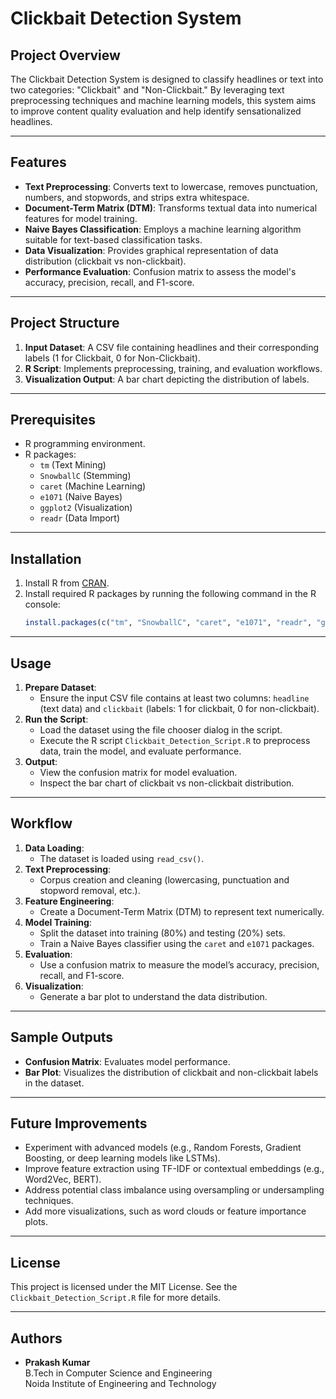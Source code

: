 # Clickbait Detection System

## Project Overview
The Clickbait Detection System is designed to classify headlines or text into two categories: "Clickbait" and "Non-Clickbait." By leveraging text preprocessing techniques and machine learning models, this system aims to improve content quality evaluation and help identify sensationalized headlines.

---

## Features
- **Text Preprocessing**: Converts text to lowercase, removes punctuation, numbers, and stopwords, and strips extra whitespace.
- **Document-Term Matrix (DTM)**: Transforms textual data into numerical features for model training.
- **Naive Bayes Classification**: Employs a machine learning algorithm suitable for text-based classification tasks.
- **Data Visualization**: Provides graphical representation of data distribution (clickbait vs non-clickbait).
- **Performance Evaluation**: Confusion matrix to assess the model's accuracy, precision, recall, and F1-score.

---

## Project Structure
1. **Input Dataset**: A CSV file containing headlines and their corresponding labels (1 for Clickbait, 0 for Non-Clickbait).
2. **R Script**: Implements preprocessing, training, and evaluation workflows.
3. **Visualization Output**: A bar chart depicting the distribution of labels.

---

## Prerequisites
- R programming environment.
- R packages:
  - `tm` (Text Mining)
  - `SnowballC` (Stemming)
  - `caret` (Machine Learning)
  - `e1071` (Naive Bayes)
  - `ggplot2` (Visualization)
  - `readr` (Data Import)

---

## Installation
1. Install R from [CRAN](https://cran.r-project.org/).
2. Install required R packages by running the following command in the R console:
   ```R
   install.packages(c("tm", "SnowballC", "caret", "e1071", "readr", "ggplot2"))
   ```

---

## Usage
1. **Prepare Dataset**:
   - Ensure the input CSV file contains at least two columns: `headline` (text data) and `clickbait` (labels: 1 for clickbait, 0 for non-clickbait).
2. **Run the Script**:
   - Load the dataset using the file chooser dialog in the script.
   - Execute the R script `Clickbait_Detection_Script.R` to preprocess data, train the model, and evaluate performance.
3. **Output**:
   - View the confusion matrix for model evaluation.
   - Inspect the bar chart of clickbait vs non-clickbait distribution.

---

## Workflow
1. **Data Loading**:
   - The dataset is loaded using `read_csv()`.
2. **Text Preprocessing**:
   - Corpus creation and cleaning (lowercasing, punctuation and stopword removal, etc.).
3. **Feature Engineering**:
   - Create a Document-Term Matrix (DTM) to represent text numerically.
4. **Model Training**:
   - Split the dataset into training (80%) and testing (20%) sets.
   - Train a Naive Bayes classifier using the `caret` and `e1071` packages.
5. **Evaluation**:
   - Use a confusion matrix to measure the model’s accuracy, precision, recall, and F1-score.
6. **Visualization**:
   - Generate a bar plot to understand the data distribution.

---

## Sample Outputs
- **Confusion Matrix**: Evaluates model performance.
- **Bar Plot**: Visualizes the distribution of clickbait and non-clickbait labels in the dataset.

---

## Future Improvements
- Experiment with advanced models (e.g., Random Forests, Gradient Boosting, or deep learning models like LSTMs).
- Improve feature extraction using TF-IDF or contextual embeddings (e.g., Word2Vec, BERT).
- Address potential class imbalance using oversampling or undersampling techniques.
- Add more visualizations, such as word clouds or feature importance plots.

---

## License
This project is licensed under the MIT License. See the `Clickbait_Detection_Script.R` file for more details.

---

## Authors
- **Prakash Kumar**  
  B.Tech in Computer Science and Engineering  
  Noida Institute of Engineering and Technology


